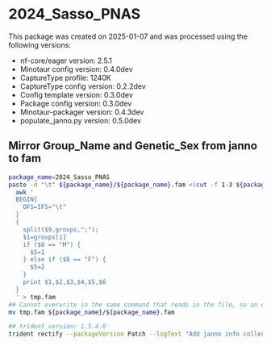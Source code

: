# 2024_Sasso_PNAS
This package was created on 2025-01-07 and was processed using the following versions:
 - nf-core/eager version:  2.5.1
 - Minotaur config version: 0.4.0dev
 - CaptureType profile: 1240K
 - CaptureType config version: 0.2.2dev
 - Config template version: 0.3.0dev
 - Package config version: 0.3.0dev
 - Minotaur-packager version: 0.4.3dev
 - populate_janno.py version: 0.5.0dev

## Mirror Group_Name and Genetic_Sex from janno to fam
```bash
package_name=2024_Sasso_PNAS
paste -d "\t" ${package_name}/${package_name}.fam <(cut -f 1-3 ${package_name}/${package_name}.janno |tail -n +2) | \
  awk '
  BEGIN{
    OFS=IFS="\t"
  }
  {
    split($9,groups,";");
    $1=groups[1]
    if ($8 == "M") {
      $5=1
    } else if ($8 == "F") {
      $5=2
    }
    print $1,$2,$3,$4,$5,$6
  }
  ' > tmp.fam
## Cannot overwrite in the same command that reads in the file, so an extra mv is needed.
mv tmp.fam ${package_name}/${package_name}.fam

## trident version: 1.5.4.0
trident rectify --packageVersion Patch --logText "Add janno info collected by @Kavlahkaff. Mirror info to fam file."  --checksumAll -d ${package_name}
```
